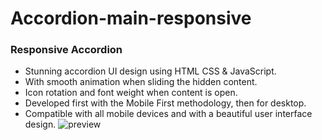 # Accordion-main-responsive
### Responsive Accordion

- Stunning accordion UI design using HTML CSS & JavaScript.
- With smooth animation when sliding the hidden content.
- Icon rotation and font weight when content is open.
- Developed first with the Mobile First methodology, then for desktop.
- Compatible with all mobile devices and with a beautiful user interface design.
![preview](https://user-images.githubusercontent.com/77983855/170815978-2fa334a2-7dba-47b0-a968-2cad92d550d2.png)
